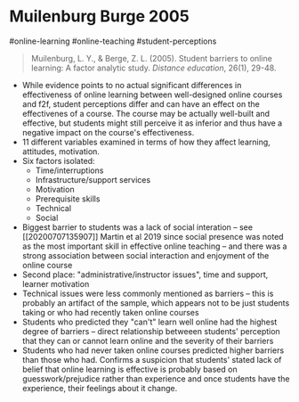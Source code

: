 # Muilenburg Burge 2005 

#online-learning 
#online-teaching
#student-perceptions

>Muilenburg, L. Y., & Berge, Z. L. (2005). Student barriers to online learning: A factor analytic study. _Distance education_, 26(1), 29-48. 

+ While evidence points to no actual significant differences in effectiveness of online learning between well-designed online courses and f2f, student perceptions differ and can have an effect on the effectivenes of a course. The course may be actually well-built and effective, but students might still perceive it as inferior and thus have a negative impact on the course's effectiveness. 
+ 11 different variables examined in terms of how they affect learning, attitudes, motivation.
+ Six factors isolated: 
    + Time/interruptions
    + Infrastructure/support services
    + Motivation
    + Prerequisite skills
    + Technical 
    + Social 
+ Biggest barrier to students was a lack of social interation – see [[20200707135907]] Martin et al 2019 since social presence was noted as the most important skill in effective online teaching – and there was a strong association between social interaction and enjoyment of the online course 
+ Second place: "administrative/instructor issues", time and support, learner motivation 
+ Technical issues were less commonly mentioned as barriers – this is probably an artifact of the sample, which appears not to be just students taking or who had recently taken online courses 
+ Students who predicted they "can't" learn well online had the highest degree of barriers – direct relationship betweeen students' perception that they can or cannot learn online and the severity of their barriers 
+ Students who had never taken online courses predicted higher barriers than those who had. Confirms a suspicion that students' stated lack of belief that online learning is effective is probably based on guesswork/prejudice rather than experience and once students have the experience, their feelings about it change. 